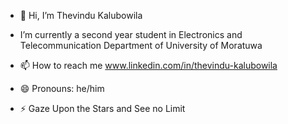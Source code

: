 - 👋 Hi, I’m Thevindu Kalubowila
- I’m currently a second year student in Electronics and Telecommunication Department of University of Moratuwa 

- 📫 How to reach me www.linkedin.com/in/thevindu-kalubowila
- 😄 Pronouns: he/him
- ⚡ Gaze Upon the Stars and See no Limit

<!---
ThevinduSK/ThevinduSK is a ✨ special ✨ repository because its `README.md` (this file) appears on your GitHub profile.
You can click the Preview link to take a look at your changes.
--->
